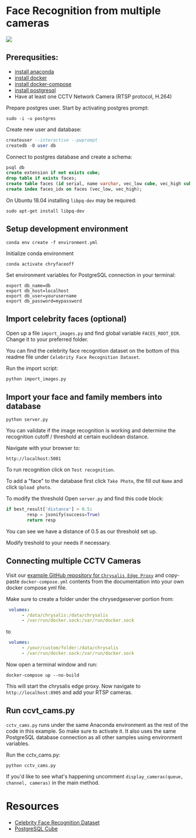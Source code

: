 # Face Recognition from multiple cameras

![](https://storage.googleapis.com/chrysaliswebassets/face_recognition_simple_gif.gif)

## Prerequsities:

- [install anaconda](https://docs.anaconda.com/anaconda/install/)
- [install docker](https://docs.docker.com/engine/install/)
- [install docker-compose](https://docs.docker.com/compose/install/)
- [install postgresql](https://www.postgresql.org/download/)
- Have at least one CCTV Network Camera (RTSP protocol, H.264)

Prepare postgres user. Start by activating postgres prompt:
```
sudo -i -u postgres
```

Create new user and database:
```sql
createuser --interactive --pwprompt
createdb -O user db
```

Connect to postgres database and create a schema:
```sql
psql db
create extension if not exists cube;
drop table if exists faces;
create table faces (id serial, name varchar, vec_low cube, vec_high cube);
create index faces_idx on faces (vec_low, vec_high);
```

On Ubuntu 18.04 installing `libpq-dev` may be required:
```
sudo apt-get install libpq-dev
```

## Setup development environment

```
conda env create -f environment.yml
```

Initialize conda environment
```
conda activate chryfaceoff
```

Set environment variables for PostgreSQL connection in your terminal:
```
export db_name=db
export db_host=localhost
export db_user=yourusername
export db_password=mypassword
```

## Import celebrity faces (optional)

Open up a file `import_images.py` and find global variable `FACES_ROOT_DIR`. Change it to your preferred folder. 

You can find the celebrity face recognition dataset on the bottom of this readme file under `Celebrity Face Recognition Dataset`.

Run the import script:
```python
python import_images.py
```
## Import your face and family members into database

```
python server.py
```

You can validate if the image recognition is working and determine the recognition cutoff / threshold at certain euclidean distance.

Navigate with your browser to:
```
http://localhost:5001
```

To run recognition click on `Test recognition`. 

To add a "face" to the database first click `Take Photo`, the fill out `Name` and click `Upload photo`. 

To modify the threshold
Open `server.py` and find this code block:

```python
if best_result['distance'] > 0.5:
        resp = jsonify(success=True)
        return resp
```
You can see we have a distance of 0.5 as our threshold set up.

Modify treshold to your needs if necessary.

## Connecting multiple CCTV Cameras

Visit our [example GitHub repository for `Chrysalis Edge Proxy`](https://github.com/chryscloud/video-edge-ai-proxy) and copy-paste `docker-compose.yml` contents from the documentation into your own docker compose yml file. 

Make sure to create a folder under the chrysedgeserver portion from:
```yml
 volumes:
      - /data/chrysalis:/data/chrysalis
      - /var/run/docker.sock:/var/run/docker.sock
```
to 
```yml
 volumes:
      - /your/custom/folder:/data/chrysalis
      - /var/run/docker.sock:/var/run/docker.sock
```

Now open a terminal window and run:
```
docker-compose up --no-build
```

This will start the chrysalis edge proxy. Now navigate to `http://localhost:8905` and add your RTSP cameras. 

## Run ccvt_cams.py

`cctv_cams.py` runs under the same Anaconda environment as the rest of the code in this example. So make sure to activate it. It also uses the same PostgreSQL database connection as all other samples using environment variables.

Run the cctv_cams.py:
```
python cctv_cams.py 
```

If you'd like to see what's happening uncomment `display_cameras(queue, channel, cameras)` in the main method.

# Resources

- [Celebrity Face Recognition Dataset](https://github.com/prateekmehta59/Celebrity-Face-Recognition-Dataset)
- [PostgreSQL Cube](https://www.postgresql.org/docs/10/cube.html)

